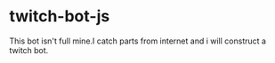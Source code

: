 # twitch-bot-js
This bot isn't full mine.I catch parts from internet and i will construct a twitch bot. 
